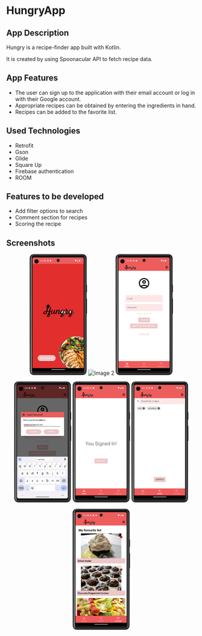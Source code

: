 # HungryApp

## App Description
Hungry is a recipe-finder app built with Kotlin.

It is created by using Spoonacular API to fetch recipe data.

## App Features
- The user can sign up to the application with their email account or log in with their Google account.
- Appropriate recipes can be obtained by entering the ingredients in hand.
- Recipes can be added to the favorite list.

## Used Technologies
- Retrofit
- Gson
- Glide
- Square Up
- Firebase authentication
- ROOM 

## Features to be developed
 - Add filter options to search
 - Comment section for recipes
 - Scoring the recipe

## Screenshots
<!-- First Row -->
<p align="center">
  <img src="https://github.com/EbrarTikit/HungryApp/blob/master/Screenshots/Screenshot_20230803_170516.png" alt="Image 1" width="30%">
  <img src="https://github.com/EbrarTikit/HungryApp/blob/master/Screenshots/Home_ss.png" alt="Image 2" width="30%">
  <img src="https://github.com/EbrarTikit/HungryApp/blob/master/Screenshots/SignIn.png" alt="Image 3" width="30%">
</p>

<!-- Second Row -->
<p align="center">
  <img src="https://github.com/EbrarTikit/HungryApp/blob/master/Screenshots/ForgotPassword_ss.png" alt="Image 4" width="30%">
  <img src="https://github.com/EbrarTikit/HungryApp/blob/master/Screenshots/Screenshot_signout.png" alt="Image 5" width="30%">
  <img src="https://github.com/EbrarTikit/HungryApp/blob/master/Screenshots/Screenshot_search.png" alt="Image 6" width="30%">
</p>

<!-- Third Row -->
<p align="center">
  <img src="https://github.com/EbrarTikit/HungryApp/blob/master/Screenshots/Screenshot_fav.png" alt="Image 7" width="30%">
  <!-- Add other images here -->
</p>


